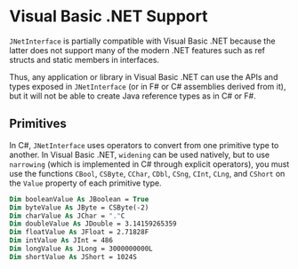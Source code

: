 # Visual Basic .NET Support

`JNetInterface` is partially compatible with Visual Basic .NET because the latter does not support many of the modern 
.NET features such as ref structs and static members in interfaces.

Thus, any application or library in Visual Basic .NET can use the APIs and types exposed in `JNetInterface` (or in F# 
or C# assemblies derived from it), but it will not be able to create Java reference types as in C# or F#.

## Primitives
In C#, `JNetInterface` uses operators to convert from one primitive type to another. In Visual Basic .NET, `widening` can be used natively, but to use `narrowing` (which is implemented in C# through explicit operators), you must use the functions `CBool`, `CSByte`, `CChar`, `CDbl`, `CSng`, `CInt`, `CLng`, and `CShort` on the `Value` property of each primitive type.

```vb
Dim booleanValue As JBoolean = True
Dim byteValue As JByte = CSByte(-2)
Dim charValue As JChar = "."C
Dim doubleValue As JDouble = 3.14159265359
Dim floatValue As JFloat = 2.71828F
Dim intValue As JInt = 486
Dim longValue As JLong = 3000000000L
Dim shortValue As JShort = 1024S
```
